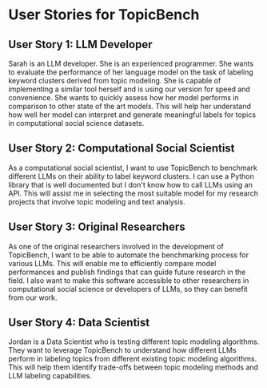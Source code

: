 # User Stories for TopicBench

## User Story 1: LLM Developer
Sarah is an LLM developer. She is an experienced programmer. She wants to evaluate the performance of her language model on the task of labeling keyword clusters derived from topic modeling. She is capable of implementing a similar tool herself and is using our version for speed and convenience. She wants to quickly assess how her model performs in comparison to other state of the art models. This will help her understand how well her model can interpret and generate meaningful labels for topics in computational social science datasets.

## User Story 2: Computational Social Scientist
As a computational social scientist, I want to use TopicBench to benchmark different LLMs on their ability to label keyword clusters. I can use a Python library that is well documented but I don't know how to call LLMs using an API. This will assist me in selecting the most suitable model for my research projects that involve topic modeling and text analysis. 

## User Story 3: Original Researchers
As one of the original researchers involved in the development of TopicBench, I want to be able to automate the benchmarking process for various LLMs. This will enable me to efficiently compare model performances and publish findings that can guide future research in the field. I also want to make this software accessible to other researchers in computational social science or developers of LLMs, so they can benefit from our work.

## User Story 4: Data Scientist
Jordan is a Data Scientist who is testing different topic modeling algorithms. They want to leverage TopicBench to understand how different LLMs perform in labeling topics from different existing topic modeling algorithms. This will help them identify trade-offs between topic modeling methods and LLM labeling capabilities.

